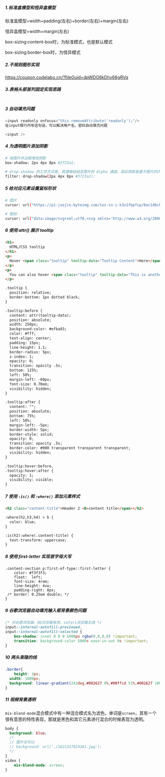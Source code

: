 ##### 1.标准盒模型和怪异盒模型

标准盒模型=width+padding(左右)+border(左右)+margin(左右)

怪异盒模型=width+margin(左右)

box-sizing:content-box时，为标准模式，也是默认模式

box-sizing:border-box时，为怪异模式

##### 2.不规则图形实现

https://coupon.codelabo.cn/?fileGuid=dpWDG6kDhy66gRVq

##### 3.表格头部首列固定实现思路

```

```

##### 3 自动填充问题

```javascript
<input readonly onfocus="this.removeAttribute('readonly');"/>   
在input框行内写这句话，可以解决用户名、密码自动填充问题

<input />   
```

##### 4 为透明图片添加阴影

```bash
# 给图片外边框增加阴影
box-shadow: 2px 4px 8px #3723a1;

# drop-shadow 的工作方式是，其遵循给给定图片的 Alpha 通道。因此阴影是基于图片的内部形状，而不是显示在图片外面。
filter: drop-shadow(2px 4px 8px #3723a1);
```

##### 5 给对应元素设置鼠标形状

```bash
# 图片
cursor: url("https://p1-juejin.byteimg.com/tos-cn-i-k3u1fbpfcp/0ac1d8cb2b1b46a384e986a7461df26a~tplv-k3u1fbpfcp-watermark.image?"), auto;

# 图标
cursor: url("data:image/svg+xml;utf8,<svg xmlns='http://www.w3.org/2000/svg'  width='48' height='48' viewport='0 0 100 100' style='fill:black;font-size:24px;'><text y='50%'>🚀</text></svg>"), auto;
```

##### 6  使用 attr() 展示 tooltip

```html
<h1>
  HTML/CSS tooltip
</h1>
<p>
  Hover <span class="tooltip" tooltip-data="Tooltip Content">Here</span> to see the tooltip.
</p>
<p>
  You can also hover <span class="tooltip" tooltip-data="This is another Tooltip Content">here</span> to see another example.
</p>

.tooltip {
  position: relative;
  border-bottom: 1px dotted black;
}

.tooltip:before {
  content: attr(tooltip-data); 
  position: absolute;
  width: 250px;
  background-color: #efba93;
  color: #fff;
  text-align: center;
  padding: 15px;
  line-height: 1.1;
  border-radius: 5px;
  z-index: 1;
  opacity: 0;
  transition: opacity .5s;
  bottom: 125%;
  left: 50%;
  margin-left: -60px;
  font-size: 0.70em;
  visibility: hidden;
}

.tooltip:after {
  content: "";
  position: absolute;
  bottom: 75%;
  left: 50%;
  margin-left: -5px;
  border-width: 5px;
  border-style: solid;
  opacity: 0;
  transition: opacity .5s;
  border-color: #000 transparent transparent transparent;
  visibility: hidden;
}

.tooltip:hover:before, 
.tooltip:hover:after {
  opacity: 1;
  visibility: visible;
}
```

##### 7 使用 `:is()` 和 `:where()` 添加元素样式

```html
<h2 class="content-title">Header 2 <b>content title</span></h2>

:where(h2,h3,h4) > b {
  color: blue;
}

:is(h2):where(.content-title) {
  text-transform: uppercase;
}
```

##### 8 使用 first-letter 实现首字母大写

```
.content-section p:first-of-type::first-letter {
    color: #f3f3f3;
    float:  left;
    font-size: 4rem;
    line-height: 4vw;
    padding-right: 8px;
 /* border: 0.25em double; */
}
```

##### 9 谷歌浏览器自动填充输入框背景颜色问题

```css
/* 对谷歌浏览器，QQ浏览器有效，safari浏览器无效 */
input:-internal-autofill-previewed,
input:-internal-autofill-selected {
    box-shadow: inset 0 0 0 1000px rgba(0,0,0,0) !important;
    transition: background-color 5000s ease-in-out 0s !important;
}
```

##### 10 两头渐隐的线

```css
.border{
	height: 1px;
  width: 1600px;
  background: linear-gradient(243deg,#002627 0%,#00ffcd 51%,#002627 100%);
}
```

##### 11 视频背景透明

`mix-blend-mode`混合模式中有一种混合模式名为滤色，单词是`screen`，其有一个很有意思的特性表现，那就是黑色和其它元素进行混合的时候表现为透明。

```css
body {
  background: blue;
  /*
  // 图片也可以
  // background: url('./1621317824361.jpg');
  */
}
video {
    mix-blend-mode: screen;
}
```

